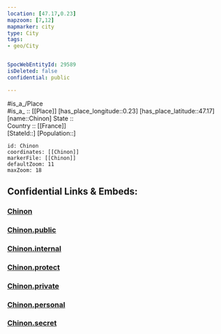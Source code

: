 ```yaml
---
location: [47.17,0.23] 
mapzoom: [7,12] 
mapmarker: city 
type: City
tags:
- geo/City


SpocWebEntityId: 29589
isDeleted: false
confidential: public

---
```

#is_a_/Place  
#is_a_ :: [[Place]] 
[has_place_longitude::0.23] 
[has_place_latitude::47.17] 
[name::Chinon] 
State ::  
Country :: [[France]]  
[StateId::] 
[Population::] 



```leaflet
id: Chinon
coordinates: [[Chinon]] 
markerFile: [[Chinon]] 
defaultZoom: 11 
maxZoom: 18
```


## Confidential Links & Embeds: 

### [Chinon](/_Standards/Earth/Continent/Europe/Europe~West/France/regions~France/Val_de_Loire/departments~Val_de_Loire/Indre-et-Loire/communes~Indre-et-Loire/Chinon/cities~Chinon/Chinon.md) 

### [Chinon.public](/_public/Earth/Continent/Europe/Europe~West/France/regions~France/Val_de_Loire/departments~Val_de_Loire/Indre-et-Loire/communes~Indre-et-Loire/Chinon/cities~Chinon/Chinon.public.md) 

### [Chinon.internal](/_internal/Earth/Continent/Europe/Europe~West/France/regions~France/Val_de_Loire/departments~Val_de_Loire/Indre-et-Loire/communes~Indre-et-Loire/Chinon/cities~Chinon/Chinon.internal.md) 

### [Chinon.protect](/_protect/Earth/Continent/Europe/Europe~West/France/regions~France/Val_de_Loire/departments~Val_de_Loire/Indre-et-Loire/communes~Indre-et-Loire/Chinon/cities~Chinon/Chinon.protect.md) 

### [Chinon.private](/_private/Earth/Continent/Europe/Europe~West/France/regions~France/Val_de_Loire/departments~Val_de_Loire/Indre-et-Loire/communes~Indre-et-Loire/Chinon/cities~Chinon/Chinon.private.md) 

### [Chinon.personal](/_personal/Earth/Continent/Europe/Europe~West/France/regions~France/Val_de_Loire/departments~Val_de_Loire/Indre-et-Loire/communes~Indre-et-Loire/Chinon/cities~Chinon/Chinon.personal.md) 

### [Chinon.secret](/_secret/Earth/Continent/Europe/Europe~West/France/regions~France/Val_de_Loire/departments~Val_de_Loire/Indre-et-Loire/communes~Indre-et-Loire/Chinon/cities~Chinon/Chinon.secret.md)

